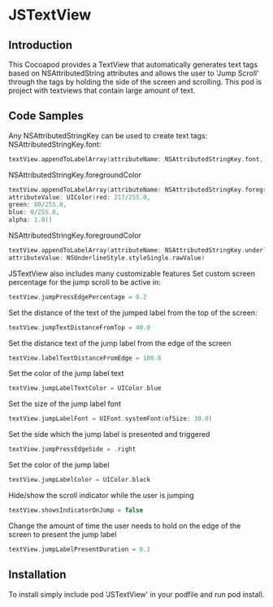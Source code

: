 # JSTextView

## Introduction

This Cocoapod provides a TextView that automatically generates text tags based on NSAttributedString attributes and allows the user to 'Jump Scroll' through the tags by holding the side of the screen and scrolling.  This pod is project with textviews that contain large amount of text.

## Code Samples

Any NSAttributedStringKey can be used to create text tags:
NSAttributedStringKey.font:
```swift
textView.appendToLabelArray(attributeName: NSAttributedStringKey.font, attributeValue: UIFont(name: "Times New Roman", size: 43.0)!)
```
NSAttributedStringKey.foregroundColor
```swift
textView.appendToLabelArray(attributeName: NSAttributedStringKey.foregroundColor,
attributeValue: UIColor(red: 217/255.0,
green: 80/255.0,
blue: 0/255.0,
alpha: 1.0))
```
NSAttributedStringKey.foregroundColor
```swift
textView.appendToLabelArray(attributeName: NSAttributedStringKey.underlineStyle,
attributeValue: NSUnderlineStyle.styleSingle.rawValue)
```

JSTextView also includes many customizable features
Set custom screen percentage for the jump scroll to be active in:
```swift
textView.jumpPressEdgePercentage = 0.2
```
Set the distance of the text of the jumped label from the top of the screen:
```swift
textView.jumpTextDistanceFromTop = 40.0
```
Set the distance text of the jump label from the edge of the screen
```swift
textView.labelTextDistanceFromEdge = 100.0
```
Set the color of the jump label text
```swift
textView.jumpLabelTextColor = UIColor.blue
```
Set the size of the jump label font
```swift
textView.jumpLabelFont = UIFont.systemFont(ofSize: 30.0)
```
Set the side which the jump label is presented and triggered
```swift
textView.jumpPressEdgeSide = .right
```
Set the color of the jump label
```swift
textView.jumpLabelColor = UIColor.black
```
Hide/show the scroll indicator while the user is jumping
```swift
textView.showsIndicatorOnJump = false
```
Change the amount of time the user needs to hold on the edge of the screen to present the jump label
```swift
textView.jumpLabelPresentDuration = 0.1
```

## Installation

To install simply include pod 'JSTextView' in your podfile and run pod install.
